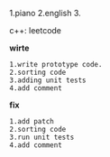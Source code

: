 1.piano
2.english
3.




c++:
leetcode 

**wirte**

	1.write prototype code.
	2.sorting code 
	3.adding unit tests
	4.add comment

**fix**

	1.add patch
	2.sorting code
	3.run unit tests
	4.add comment


